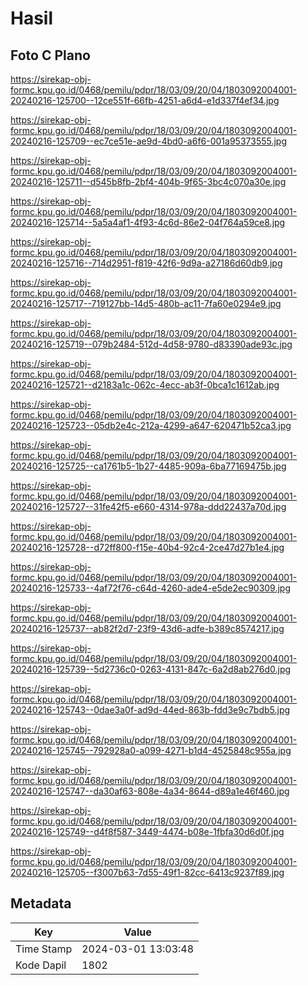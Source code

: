 # Hasil

## Foto C Plano

https://sirekap-obj-formc.kpu.go.id/0468/pemilu/pdpr/18/03/09/20/04/1803092004001-20240216-125700--12ce551f-66fb-4251-a6d4-e1d337f4ef34.jpg

https://sirekap-obj-formc.kpu.go.id/0468/pemilu/pdpr/18/03/09/20/04/1803092004001-20240216-125709--ec7ce51e-ae9d-4bd0-a6f6-001a95373555.jpg

https://sirekap-obj-formc.kpu.go.id/0468/pemilu/pdpr/18/03/09/20/04/1803092004001-20240216-125711--d545b8fb-2bf4-404b-9f65-3bc4c070a30e.jpg

https://sirekap-obj-formc.kpu.go.id/0468/pemilu/pdpr/18/03/09/20/04/1803092004001-20240216-125714--5a5a4af1-4f93-4c6d-86e2-04f764a59ce8.jpg

https://sirekap-obj-formc.kpu.go.id/0468/pemilu/pdpr/18/03/09/20/04/1803092004001-20240216-125716--714d2951-f819-42f6-9d9a-a27186d60db9.jpg

https://sirekap-obj-formc.kpu.go.id/0468/pemilu/pdpr/18/03/09/20/04/1803092004001-20240216-125717--719127bb-14d5-480b-ac11-7fa60e0294e9.jpg

https://sirekap-obj-formc.kpu.go.id/0468/pemilu/pdpr/18/03/09/20/04/1803092004001-20240216-125719--079b2484-512d-4d58-9780-d83390ade93c.jpg

https://sirekap-obj-formc.kpu.go.id/0468/pemilu/pdpr/18/03/09/20/04/1803092004001-20240216-125721--d2183a1c-062c-4ecc-ab3f-0bca1c1612ab.jpg

https://sirekap-obj-formc.kpu.go.id/0468/pemilu/pdpr/18/03/09/20/04/1803092004001-20240216-125723--05db2e4c-212a-4299-a647-620471b52ca3.jpg

https://sirekap-obj-formc.kpu.go.id/0468/pemilu/pdpr/18/03/09/20/04/1803092004001-20240216-125725--ca1761b5-1b27-4485-909a-6ba77169475b.jpg

https://sirekap-obj-formc.kpu.go.id/0468/pemilu/pdpr/18/03/09/20/04/1803092004001-20240216-125727--31fe42f5-e660-4314-978a-ddd22437a70d.jpg

https://sirekap-obj-formc.kpu.go.id/0468/pemilu/pdpr/18/03/09/20/04/1803092004001-20240216-125728--d72ff800-f15e-40b4-92c4-2ce47d27b1e4.jpg

https://sirekap-obj-formc.kpu.go.id/0468/pemilu/pdpr/18/03/09/20/04/1803092004001-20240216-125733--4af72f76-c64d-4260-ade4-e5de2ec90309.jpg

https://sirekap-obj-formc.kpu.go.id/0468/pemilu/pdpr/18/03/09/20/04/1803092004001-20240216-125737--ab82f2d7-23f9-43d6-adfe-b389c8574217.jpg

https://sirekap-obj-formc.kpu.go.id/0468/pemilu/pdpr/18/03/09/20/04/1803092004001-20240216-125739--5d2736c0-0263-4131-847c-6a2d8ab276d0.jpg

https://sirekap-obj-formc.kpu.go.id/0468/pemilu/pdpr/18/03/09/20/04/1803092004001-20240216-125743--0dae3a0f-ad9d-44ed-863b-fdd3e9c7bdb5.jpg

https://sirekap-obj-formc.kpu.go.id/0468/pemilu/pdpr/18/03/09/20/04/1803092004001-20240216-125745--792928a0-a099-4271-b1d4-4525848c955a.jpg

https://sirekap-obj-formc.kpu.go.id/0468/pemilu/pdpr/18/03/09/20/04/1803092004001-20240216-125747--da30af63-808e-4a34-8644-d89a1e46f460.jpg

https://sirekap-obj-formc.kpu.go.id/0468/pemilu/pdpr/18/03/09/20/04/1803092004001-20240216-125749--d4f8f587-3449-4474-b08e-1fbfa30d6d0f.jpg

https://sirekap-obj-formc.kpu.go.id/0468/pemilu/pdpr/18/03/09/20/04/1803092004001-20240216-125705--f3007b63-7d55-49f1-82cc-6413c9237f89.jpg


## Metadata

| Key        | Value               |
| ---------- | ------------------- |
| Time Stamp | 2024-03-01 13:03:48 |
| Kode Dapil | 1802                |



